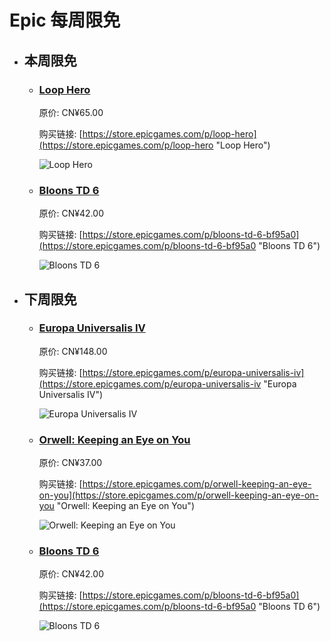 # Epic 每周限免

- ## 本周限免


  - ### [Loop Hero](https://store.epicgames.com/p/loop-hero "Loop Hero")

    原价: CN¥65.00

    购买链接: [https://store.epicgames.com/p/loop-hero](https://store.epicgames.com/p/loop-hero "Loop Hero")

    ![Loop Hero](https://cdn1.epicgames.com/ff50f85ed609454e80ac46d9496da34d/offer/EGS_TheLichhasthrowntheworldintoatimelessloop_FourQuarters_S1-2560x1440-dd971b1a2d79b2984c22a3b7c66c60da.jpg)


  - ### [Bloons TD 6](https://store.epicgames.com/p/bloons-td-6-bf95a0 "Bloons TD 6")

    原价: CN¥42.00

    购买链接: [https://store.epicgames.com/p/bloons-td-6-bf95a0](https://store.epicgames.com/p/bloons-td-6-bf95a0 "Bloons TD 6")

    ![Bloons TD 6](https://cdn1.epicgames.com/spt-assets/764b2d57552c436590f50318bd7587f9/bloons-td-6-offer-1jl6n.jpg)


- ## 下周限免


  - ### [Europa Universalis IV](https://store.epicgames.com/p/europa-universalis-iv "Europa Universalis IV")

    原价: CN¥148.00

    购买链接: [https://store.epicgames.com/p/europa-universalis-iv](https://store.epicgames.com/p/europa-universalis-iv "Europa Universalis IV")

    ![Europa Universalis IV](https://cdn1.epicgames.com/salesEvent/salesEvent/EGS_EuropaUniversalisIV_ParadoxDevelopmentStudioParadoxTinto_S3_2560x1440-aa3002ec221d43dcd7e49f5458e74766)


  - ### [Orwell: Keeping an Eye on You](https://store.epicgames.com/p/orwell-keeping-an-eye-on-you "Orwell: Keeping an Eye on You")

    原价: CN¥37.00

    购买链接: [https://store.epicgames.com/p/orwell-keeping-an-eye-on-you](https://store.epicgames.com/p/orwell-keeping-an-eye-on-you "Orwell: Keeping an Eye on You")

    ![Orwell: Keeping an Eye on You](https://cdn1.epicgames.com/salesEvent/salesEvent/EGS_OrwellKeepinganEyeonYou_OsmoticStudios_S1_2560x1440-df26557fc7586916a5c1d172c44f2232)


  - ### [Bloons TD 6](https://store.epicgames.com/p/bloons-td-6-bf95a0 "Bloons TD 6")

    原价: CN¥42.00

    购买链接: [https://store.epicgames.com/p/bloons-td-6-bf95a0](https://store.epicgames.com/p/bloons-td-6-bf95a0 "Bloons TD 6")

    ![Bloons TD 6](https://cdn1.epicgames.com/spt-assets/764b2d57552c436590f50318bd7587f9/bloons-td-6-offer-1jl6n.jpg)

